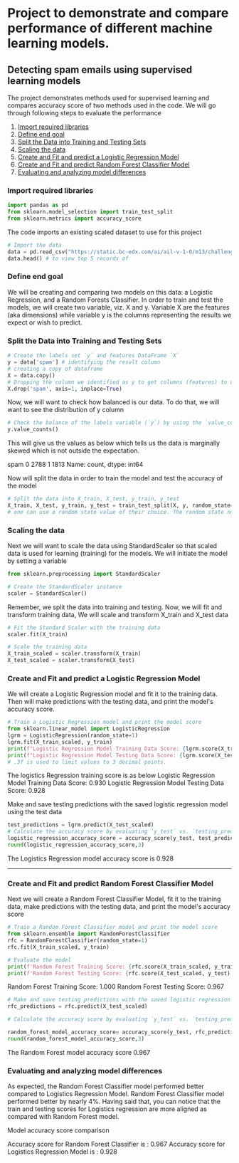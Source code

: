 # Project to demonstrate and compare performance of different machine learning models.

## Detecting spam emails using supervised learning models 

The project demonstrates methods used for supervised learning and compares accuracy score of two methods used in the code. We will go through following steps to evaluate the performance

1. [Import required libraries](#import-required-libraries)
2. [Define end goal](#define-end-goal)
3. [Split the Data into Training and Testing Sets](#split-the-data-into-training-and-testing-sets)
4. [Scaling the data](#scaling-the-data)
5. [Create and Fit and predict a Logistic Regression Model](#create-and-fit-and-predict-a-logistic-regression-model)
6. [Create and Fit and predict Random Forest Classifier Model](#create-and-fit-and-predict-random-forest-classifier-model)
7. [Evaluating and analyzing model differences](#evaluating-and-analyzing-model-differences)

### Import required libraries
```python 
import pandas as pd
from sklearn.model_selection import train_test_split
from sklearn.metrics import accuracy_score
```
The code imports an existing scaled dataset to use for this project

```python
# Import the data
data = pd.read_csv("https://static.bc-edx.com/ai/ail-v-1-0/m13/challenge/spam-data.csv") # pull the data in a dataframe
data.head() # to view top 5 records of 
```

### Define end goal
We will be creating and comparing two models on this data: a Logistic Regression, and a Random Forests Classifier. In order to train and test the models, we will create two variable, viz. X and y. Variable X are the features (aka dimensions) while variable y is the columns representing the results we expect or wish to predict.

### Split the Data into Training and Testing Sets
```python
# Create the labels set `y` and features DataFrame `X`
y = data['spam'] # identifying the result column
# creating a copy of dataframe
X = data.copy()
# Dropping the column we identified as y to get columns (features) to use as X
X.drop('spam', axis=1, inplace=True)
```
Now, we will want to check how balanced is our data. To do that, we will want to see the distribution of y column
```python
# Check the balance of the labels variable (`y`) by using the `value_counts` function.
y.value_counts()
```
This will give us the values as below which tells us the data is marginally skewed which is not outside the expectation.

spam
0    2788
1    1813
Name: count, dtype: int64

Now will split the data in order to train the model and test the accuracy of the model
```python
# Split the data into X_train, X_test, y_train, y_test
X_train, X_test, y_train, y_test = train_test_split(X, y, random_state=1) 
# one can use a random state value of their choice. The random state number will have a marginal impact on the results
```
### Scaling the data

Next we will want to scale the data using StandardScaler so that scaled data is used for learning (training) for the models. We will initiate the model by setting a variable

```python
from sklearn.preprocessing import StandardScaler

# Create the StandardScaler instance
scaler = StandardScaler()
```
Remember, we split the data into training and testing. Now, we will fit and transform training data, We will scale and transform X_train and X_test data
```python
# Fit the Standard Scaler with the training data
scaler.fit(X_train)

# Scale the training data
X_train_scaled = scaler.transform(X_train)
X_test_scaled = scaler.transform(X_test)
```

### Create and Fit and predict a Logistic Regression Model

We will create a Logistic Regression model and fit it to the training data. Then will make predictions with the testing data, and print the model's accuracy score. 

```python
# Train a Logistic Regression model and print the model score
from sklearn.linear_model import LogisticRegression
lgrm = LogisticRegression(random_state=1)
lgrm.fit(X_train_scaled, y_train)
print(f"Logistic Regression Model Training Data Score: {lgrm.score(X_train_scaled, y_train):.3f}") 
print(f"Logistic Regression Model Testing Data Score: {lgrm.score(X_test_scaled, y_test):.3f}")
# .3f is used to limit values to 3 decimal points.
```
The logistics Regression training score is as below
Logistic Regression Model Training Data Score: 0.930
Logistic Regression Model Testing Data Score: 0.928

Make and save testing predictions with the saved logistic regression model using the test data
```python
test_predictions = lgrm.predict(X_test_scaled)
# Calculate the accuracy score by evaluating `y_test` vs. `testing_predictions`.
logistic_regression_accuracy_score = accuracy_score(y_test, test_predictions)
round(logistic_regression_accuracy_score,3)
```
The Logistics Regression model accuracy score is 0.928

-----------

### Create and Fit and predict Random Forest Classifier Model
Next we will create a Random Forest Classifier Model, fit it to the training data, make predictions with the testing data, and print the model's accuracy score

```python
# Train a Random Forest Classifier model and print the model score
from sklearn.ensemble import RandomForestClassifier
rfc = RandomForestClassifier(random_state=1)
rfc.fit(X_train_scaled, y_train)

# Evaluate the model
print(f'Random Forest Training Score: {rfc.score(X_train_scaled, y_train):.3f}')
print(f'Random Forest Testing Score: {rfc.score(X_test_scaled, y_test):.3f}')
```
Random Forest Training Score: 1.000
Random Forest Testing Score: 0.967
```python
# Make and save testing predictions with the saved logistic regression model using the test data
rfc_predictions = rfc.predict(X_test_scaled)

# Calculate the accuracy score by evaluating `y_test` vs. `testing_predictions`.

random_forest_model_accuracy_score= accuracy_score(y_test, rfc_predictions)
round(random_forest_model_accuracy_score,3)
```
The Random Forest model accuracy score 0.967

### Evaluating and analyzing model differences

As expected, the Random Forest Classifier model performed better compared to Logistics Regression Model. Random Forest Classifier model performed better by nearly 4%. Having said that, you can notice that the train and testing scores for Logistics regression are more aligned as compared with Random Forest model.

Model accuracy score comparison

Accuracy score for Random Forest Classifier is : 0.967
Accuracy score for Logistics Regression Model is : 0.928


